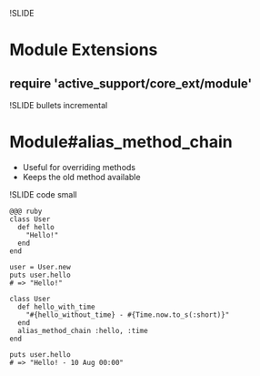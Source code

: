 !SLIDE
# Module Extensions
## require 'active_support/core\_ext/module'

!SLIDE bullets incremental
# Module#alias\_method\_chain

* Useful for overriding methods
* Keeps the old method available

!SLIDE code small

    @@@ ruby
    class User
      def hello
        "Hello!"
      end
    end

    user = User.new
    puts user.hello
    # => "Hello!"

    class User
      def hello_with_time
        "#{hello_without_time} - #{Time.now.to_s(:short)}"
      end
      alias_method_chain :hello, :time
    end

    puts user.hello
    # => "Hello! - 10 Aug 00:00"
    
